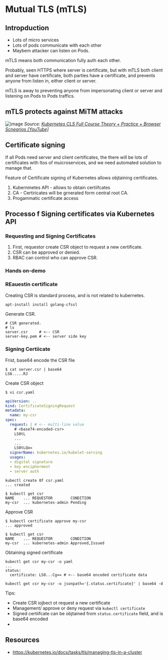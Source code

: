 # Mutual TLS (mTLS)

## Intropduction
- Lots of micro services
- Lots of pods communicate with each other
- Maybem attacker can listen on Pods.

mTLS means both communication fully auth each other.

Probably, seen HTTPS where server is certificate, but with mTLS both client and server have certificate, both parties have a certificate, and prevents anyone from listen in, either client or server.

mTLS is away to preventing anyone from impersonating client or server and listening on Pods to Pods traffics.

## mTLS protects against MiTM attacks
![image](https://github.com/user-attachments/assets/bb5e0abd-cb0b-476c-9dc3-58ee4353bdad)
_Source: [Kubernetes CLS Full Course Theory + Practice + Browser Scnearios [YouTube]](https://youtu.be/d9xfB5qaOfg)_


## Certificate signing

If all Pods need server and client certificates, the there will be lots of certificates with ltos of muicroservices, and we need automated solution to manage that.

Feature of Certificate signing of Kubernetes allows objtaining certificates.

1. Kubernmetes API - allows to obtain certiifcates
2. CA - Certiricates will be grnerated form central root CA.
3. Progammatic certificate access


## Processo f Signing certificates via Kubernetes API

### Requesting and Signing Certificates

1. First, requestor create CSR object to request a new certificate.
2. CSR can be approved or denied.
3. RBAC can control who can approve CSR. 


### Hands on-demo

### REauestin certificate

Creating CSR is standard process, and is not related to kubernetes.

```sh
apt-install install golang-cfssl
```


Generate CSR.

```
# CSR generated.
# ls
server.csr     # <-- CSR
server-key.pem # <-- server side key
```

###  Signing Certiicate

Frist, base64 encode the CSR file
```
$ cat server.csr | base64
LS0.....RJ
```

Create CSR object
```
$ vi csr.yaml
```

```yaml
apiVersion: ..
kind: CertificateSigningRequest
metadata:
  name: my-csr
spec:
  request: | # <-- multi-line value
    # <base74-encoded-csr>
    LS0tL
    ...
    ...
    LS0tLQo=
  signerName: kubernetes.io/kubelet-serving
  usages:
  - digital signature
  - key encipherment
  - server auth

```


```
kubectl create 0f csr.yaml
... created
```

```
$ kubectl get csr
NAME    ... REQUESTOR        CONDITION
my-csr  ... kubernetes-admin Pending
```

Approve CSR

```
$ kubectl certificate approve my-csr
... approved
```

```
$ kubectl get csr
NAME    ... REQUESTOR        CONDITION
my-csr  ... kubernetes-admin Approved,Issued
```

Obtaining signed certificate

```
kubectl get csr my-csr -o yaml
...
status:
  certificate: LS0...Cg== # <-- base64 encoded certificate data
```

```
kubectl get csr my-csr -o jsonpath='{.status.certificate}' | base64 -d 
```

Tips:
- Create CSR iojbect ot request a new certificate
- Management/ approve or deny request via `kubectl certificate`
- Signed certiifcate can be objtained from `status.certificate` field, and is base64 encoded
-

## Resources

- https://kubernetes.io/docs/tasks/tls/managing-tls-in-a-cluster
